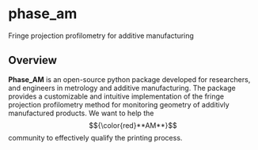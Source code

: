 # phase_am
Fringe projection profilometry for additive manufacturing

## Overview

**Phase_AM** is an open-source python package developed for researchers, and engineers in metrology and additive manufacturing. The package provides a customizable and intuitive implementation of the fringe projection profilometry method for monitoring geometry of additivly manufactured products. We want to help the $${\color{red}**AM**}$$ community to effectively qualify the printing process.

